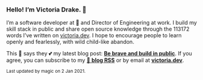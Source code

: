 ### Hello! I’m Victoria Drake. 👋

I’m a software developer at 💜 and Director of Engineering at work. I build my skill stack in public and share open source knowledge through the 113172 words I’ve written on [victoria.dev](https://victoria.dev). I hope to encourage people to learn openly and fearlessly, with wild child-like abandon.

This 🦔 says they 💕 my latest blog post: **[Be brave and build in public](https://victoria.dev/blog/be-brave-and-build-in-public/)**. If you agree, you can subscribe to my [📡 **blog RSS**](https://victoria.dev/index.xml) or by email at [**victoria.dev**](https://victoria.dev).

<sub>Last updated by magic on 2 Jan 2021.</sub>
